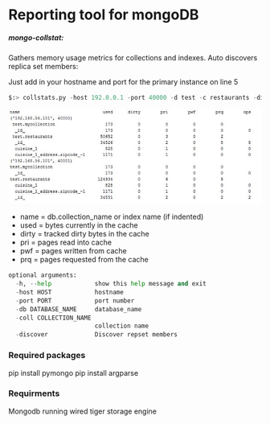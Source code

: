 Reporting tool for mongoDB
===========================
##### mongo-collstat:

 Gathers memory usage metrics for collections and indexes. Auto discovers replica set members:

 Just add in your hostname and port for the primary instance on line 5
 
  ```python
  $:> collstats.py -host 192.0.0.1 -port 40000 -d test -c restaurants -discover
```

![alt tag](screenshots/mongoCollstat.JPG)
 
* name = db.collection_name or index name (if indented)
* used = bytes currently in the cache
* dirty = tracked dirty bytes in the cache
* pri = pages read into cache
* pwf = pages written from cache
* prq = pages requested from the cache
```python 
optional arguments:
  -h, --help            show this help message and exit
  -host HOST            hostname
  -port PORT            port number
  -db DATABASE_NAME     database_name
  -coll COLLECTION_NAME
                        collection name
  -discover             Discover repset members
```
    
### Required packages

pip install pymongo
pip install argparse
  
### Requirments

 Mongodb running wired tiger storage engine
 




